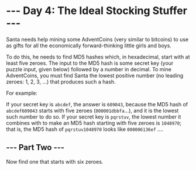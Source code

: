 # --- Day 4: The Ideal Stocking Stuffer ---

Santa needs help mining some AdventCoins (very similar to bitcoins) to use as gifts for all the
economically forward-thinking little girls and boys.

To do this, he needs to find MD5 hashes which, in hexadecimal, start with at least five zeroes. The
input to the MD5 hash is some secret key (your puzzle input, given below) followed by a number in
decimal. To mine AdventCoins, you must find Santa the lowest positive number (no leading zeroes: 1,
2, 3, ...) that produces such a hash.

For example:

If your secret key is `abcdef`, the answer is `609043`, because the MD5 hash of `abcdef609043`
starts with five zeroes (`000001dbbfa`...), and it is the lowest such number to do so.
If your secret key is `pqrstuv`, the lowest number it combines with to make an MD5 hash starting
with five zeroes is `1048970`; that is, the MD5 hash of `pqrstuv1048970` looks like `000006136ef`
....

## --- Part Two ---

Now find one that starts with six zeroes.
